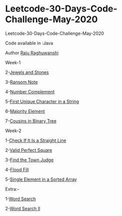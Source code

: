 # Leetcode-30-Days-Code-Challenge-May-2020
 Leetcode-30-Days-Code-Challenge-May-2020

 Code available in :Java
 
 Author
 [Raju Raghuwanshi](https://www.linkedin.com/in/raju-raghuwanshi/)
 
 Week-1
 
 2-[Jewels and Stones](https://leetcode.com/explore/challenge/card/may-leetcoding-challenge/534/week-1-may-1st-may-7th/3317/)
 
 3-[Ransom Note](https://leetcode.com/explore/challenge/card/may-leetcoding-challenge/534/week-1-may-1st-may-7th/3318/)
 
 4-[Number Complement](https://leetcode.com/explore/challenge/card/may-leetcoding-challenge/534/week-1-may-1st-may-7th/3319/)
 
 5-[First Unique Character in a String](https://leetcode.com/explore/challenge/card/may-leetcoding-challenge/534/week-1-may-1st-may-7th/3320/)
 
 6-[Majority Element](https://leetcode.com/explore/challenge/card/may-leetcoding-challenge/534/week-1-may-1st-may-7th/3321/)
 
 7-[Cousins in Binary Tree](https://leetcode.com/explore/challenge/card/may-leetcoding-challenge/534/week-1-may-1st-may-7th/3322/)

 Week-2
 
 1-[Check If It Is a Straight Line](https://leetcode.com/explore/challenge/card/may-leetcoding-challenge/535/week-2-may-8th-may-14th/3323/)
 
 2-[Valid Perfect Square](https://leetcode.com/explore/challenge/card/may-leetcoding-challenge/535/week-2-may-8th-may-14th/3324/)
 
 3-[Find the Town Judge](https://leetcode.com/explore/challenge/card/may-leetcoding-challenge/535/week-2-may-8th-may-14th/3325/)
 
 4-[Flood Fill](https://leetcode.com/explore/challenge/card/may-leetcoding-challenge/535/week-2-may-8th-may-14th/3326/)

 5-[Single Element in a Sorted Array](https://leetcode.com/explore/challenge/card/may-leetcoding-challenge/535/week-2-may-8th-may-14th/3327/)
 
Extra:-

1-[Word Search](https://leetcode.com/problems/word-search/)

2-[Word Search II](https://leetcode.com/problems/word-search-ii/)